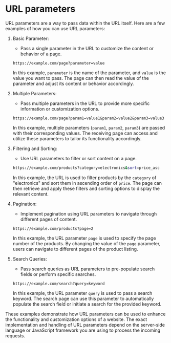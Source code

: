 # URL parameters

URL parameters are a way to pass data within the URL itself. Here are a few examples of how you can use URL parameters:

1. Basic Parameter:
   - Pass a single parameter in the URL to customize the content or behavior of a page.

   ```arduino
   https://example.com/page?parameter=value
   ```

   In this example, `parameter` is the name of the parameter, and `value` is the value you want to pass. The page can then read the value of the parameter and adjust its content or behavior accordingly.

2. Multiple Parameters:
   - Pass multiple parameters in the URL to provide more specific information or customization options.

   ```arduino
   https://example.com/page?param1=value1&param2=value2&param3=value3
   ```

   In this example, multiple parameters (`param1`, `param2`, `param3`) are passed with their corresponding values. The receiving page can access and utilize these parameters to tailor its functionality accordingly.

3. Filtering and Sorting:
   - Use URL parameters to filter or sort content on a page.

   ```bash
   https://example.com/products?category=electronics&sort=price_asc
   ```

   In this example, the URL is used to filter products by the `category` of "electronics" and sort them in ascending order of `price`. The page can then retrieve and apply these filters and sorting options to display the relevant content.

4. Pagination:
   - Implement pagination using URL parameters to navigate through different pages of content.

   ```arduino
   https://example.com/products?page=2
   ```

   In this example, the URL parameter `page` is used to specify the page number of the products. By changing the value of the `page` parameter, users can navigate to different pages of the product listing.

5. Search Queries:
   - Pass search queries as URL parameters to pre-populate search fields or perform specific searches.

   ```arduino
   https://example.com/search?query=keyword
   ```

   In this example, the URL parameter `query` is used to pass a search keyword. The search page can use this parameter to automatically populate the search field or initiate a search for the provided keyword.

These examples demonstrate how URL parameters can be used to enhance the functionality and customization options of a website. The exact implementation and handling of URL parameters depend on the server-side language or JavaScript framework you are using to process the incoming requests.
